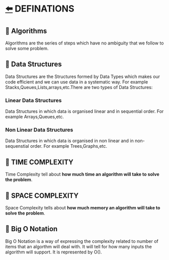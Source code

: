 # [:arrow_left:](../README.md) DEFINATIONS

## :rocket: Algorithms

Algorithms are the series of steps which have no ambiguity that we follow to solve some problem.

## :rocket: Data Structures

Data Structures are the Structures formed by Data Types which makes our code efficient and we can use data in a systematic way. For example Stacks,Queues,Lists,arrays,etc.There are two types of Data Structures:

### Linear Data Structures

Data Structures in which data is organised linear and in sequential order. For example Arrays,Queues,etc.

### Non Linear Data Structures

Data Structures in which data is organised in non linear and in non-sequenstial order. For example Trees,Graphs,etc.

## :rocket: TIME COMPLEXITY

Time Complexity tell about **how much time an algorithm will take to solve the problem**.

## :rocket: SPACE COMPLEXITY

Space Complexity tells about **how much memory an algorithm will take to solve the problem**.

## :rocket: Big O Notation

Big O Notation is a way of expressing the complexity related to number of items that an algorthm will deal with. It will tell for how many inputs the algorithm will support. It is represented by O().